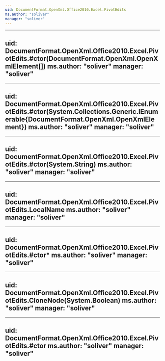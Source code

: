 ```yaml
---
uid: DocumentFormat.OpenXml.Office2010.Excel.PivotEdits
ms.author: "soliver"
manager: "soliver"
---
```


---
uid: DocumentFormat.OpenXml.Office2010.Excel.PivotEdits.#ctor(DocumentFormat.OpenXml.OpenXmlElement[])
ms.author: "soliver"
manager: "soliver"
---

---
uid: DocumentFormat.OpenXml.Office2010.Excel.PivotEdits.#ctor(System.Collections.Generic.IEnumerable{DocumentFormat.OpenXml.OpenXmlElement})
ms.author: "soliver"
manager: "soliver"
---

---
uid: DocumentFormat.OpenXml.Office2010.Excel.PivotEdits.#ctor(System.String)
ms.author: "soliver"
manager: "soliver"
---

---
uid: DocumentFormat.OpenXml.Office2010.Excel.PivotEdits.LocalName
ms.author: "soliver"
manager: "soliver"
---

---
uid: DocumentFormat.OpenXml.Office2010.Excel.PivotEdits.#ctor*
ms.author: "soliver"
manager: "soliver"
---

---
uid: DocumentFormat.OpenXml.Office2010.Excel.PivotEdits.CloneNode(System.Boolean)
ms.author: "soliver"
manager: "soliver"
---

---
uid: DocumentFormat.OpenXml.Office2010.Excel.PivotEdits.#ctor
ms.author: "soliver"
manager: "soliver"
---
